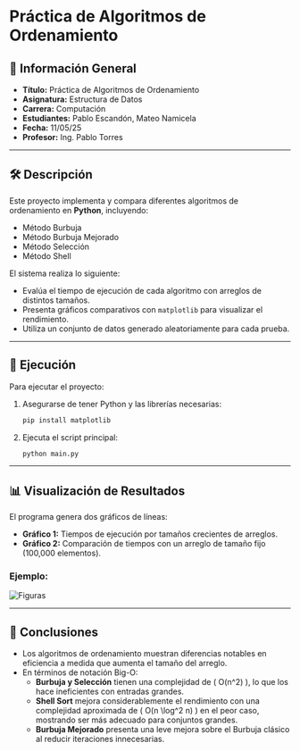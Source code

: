 # Práctica de Algoritmos de Ordenamiento

## 📌 Información General

- **Título:** Práctica de Algoritmos de Ordenamiento
- **Asignatura:** Estructura de Datos
- **Carrera:** Computación
- **Estudiantes:** Pablo Escandón, Mateo Namicela  
- **Fecha:** 11/05/25
- **Profesor:** Ing. Pablo Torres

---

## 🛠️ Descripción

Este proyecto implementa y compara diferentes algoritmos de ordenamiento en **Python**, incluyendo:

- Método Burbuja  
- Método Burbuja Mejorado  
- Método Selección  
- Método Shell  

El sistema realiza lo siguiente:
- Evalúa el tiempo de ejecución de cada algoritmo con arreglos de distintos tamaños.
- Presenta gráficos comparativos con `matplotlib` para visualizar el rendimiento.
- Utiliza un conjunto de datos generado aleatoriamente para cada prueba.

---

## 🚀 Ejecución

Para ejecutar el proyecto:

1. Asegurarse de tener Python y las librerías necesarias:
    ```bash
    pip install matplotlib
    ```

2. Ejecuta el script principal:
    ```bash
    python main.py
    ```

---

## 📊 Visualización de Resultados

El programa genera dos gráficos de líneas:

- **Gráfico 1:** Tiempos de ejecución por tamaños crecientes de arreglos.
- **Gráfico 2:** Comparación de tiempos con un arreglo de tamaño fijo (100,000 elementos).

### Ejemplo:

![Figuras](figuras.png)

---

## 🧠 Conclusiones

- Los algoritmos de ordenamiento muestran diferencias notables en eficiencia a medida que aumenta el tamaño del arreglo.
- En términos de notación Big-O:
  - **Burbuja y Selección** tienen una complejidad de \( O(n^2) \), lo que los hace ineficientes con entradas grandes.
  - **Shell Sort** mejora considerablemente el rendimiento con una complejidad aproximada de \( O(n \log^2 n) \) en el peor caso, mostrando ser más adecuado para conjuntos grandes.
  - **Burbuja Mejorado** presenta una leve mejora sobre el Burbuja clásico al reducir iteraciones innecesarias.